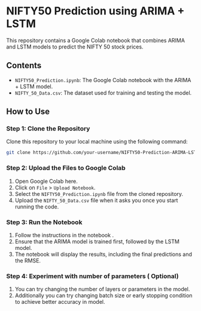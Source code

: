 # NIFTY50 Prediction using ARIMA + LSTM

This repository contains a Google Colab notebook that combines ARIMA and LSTM models to predict the NIFTY 50 stock prices.

## Contents
- `NIFTY50_Prediction.ipynb`: The Google Colab notebook with the ARIMA + LSTM model.
- `NIFTY_50_Data.csv`: The dataset used for training and testing the model.

## How to Use

### Step 1: Clone the Repository
Clone this repository to your local machine using the following command:

```bash
git clone https://github.com/your-username/NIFTY50-Prediction-ARIMA-LSTM.git
```

### Step 2: Upload the Files to Google Colab

1. Open Google Colab here.
2. Click on `File` > `Upload Notebook`.
3. Select the `NIFTY50_Prediction.ipynb` file from the cloned repository.
4. Upload the `NIFTY_50_Data.csv` file when it asks you once you start running the code.
    

### Step 3: Run the Notebook

1. Follow the instructions in the notebook .
2. Ensure that the ARIMA model is trained first, followed by the LSTM model.
3. The notebook will display the results, including the final predictions and the RMSE.

### Step 4: Experiment with number of parameters ( Optional)
1. You can try changing the number of layers or parameters in the model.
2. Additionally you can try changing batch size or early stopping condition to achieve better accuracy in model.
